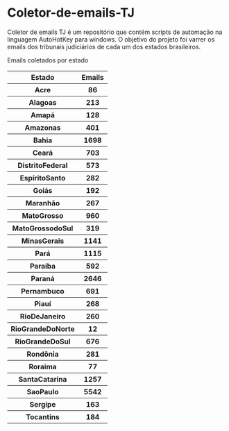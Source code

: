 # Coletor-de-emails-TJ
Coletor de emails TJ é um repositório que contém scripts de automação na linguagem AutoHotKey para windows. O objetivo do projeto foi varrer os emails dos tribunais judiciários de cada
um dos estados brasileiros.

Emails coletados por estado	
	
<table style="width:100%">
<tr><th>Estado</th><th>	Emails</th></tr>
<tr><th>Acre</th><th>	86</th></tr>
<tr><th>Alagoas</th><th>	213</th></tr>
<tr><th>Amapá</th><th>	128</th></tr>
<tr><th>Amazonas</th><th>	401</th></tr>
<tr><th>Bahia</th><th>	1698</th></tr>
<tr><th>Ceará</th><th>	703</th></tr>
<tr><th>DistritoFederal</th><th>	573</th></tr>
<tr><th>EspíritoSanto</th><th>	282</th></tr>
<tr><th>Goiás</th><th>	192</th></tr>
<tr><th>Maranhão</th><th>	267</th></tr>
<tr><th>MatoGrosso</th><th>	960</th></tr>
<tr><th>MatoGrossodoSul</th><th>	319</th></tr>
<tr><th>MinasGerais</th><th>	1141</th></tr>
<tr><th>Pará</th><th>	1115</th></tr>
<tr><th>Paraíba</th><th>	592</th></tr>
<tr><th>Paraná</th><th>	2646</th></tr>
<tr><th>Pernambuco</th><th>	691</th></tr>
<tr><th>Piauí</th><th>	268</th></tr>
<tr><th>RioDeJaneiro</th><th>	260</th></tr>
<tr><th>RioGrandeDoNorte</th><th>	12</th></tr>
<tr><th>RioGrandeDoSul</th><th>	676</th></tr>
<tr><th>Rondônia</th><th>	281</th></tr>
<tr><th>Roraima</th><th>	77</th></tr>
<tr><th>SantaCatarina</th><th>	1257</th></tr>
<tr><th>SaoPaulo</th><th>	5542</th></tr>
<tr><th>Sergipe</th><th>	163</th></tr>
<tr><th>Tocantins</th><th>	184</th></tr>
</table>
